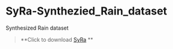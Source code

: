 # SyRa-Synthezied_Rain_dataset
Synthesized Rain dataset

> **Click to download [SyRa](https://drive.google.com/drive/folders/1SSLpAKuW6U2gPk6601agOMNeA5Kx5_zf?usp=sharing) **<br>
